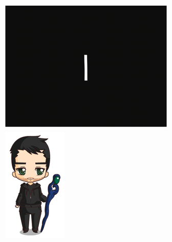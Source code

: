 ![Hello Friend](https://github.com/JohnFarrellDev/JohnFarrellDev/blob/master/hello_-hello-friend_broken.gif)


![John Chibi](https://github.com/JohnFarrellDev/JohnFarrellDev/blob/master/1599153332.png)  


<!--
**JohnFarrellDev/JohnFarrellDev** is a ✨ _special_ ✨ repository because its `README.md` (this file) appears on your GitHub profile.

Here are some ideas to get you started:

- 🔭 I’m currently working on ...
- 🌱 I’m currently learning ...
- 👯 I’m looking to collaborate on ...
- 🤔 I’m looking for help with ...
- 💬 Ask me about ...
- 📫 How to reach me: ...
- 😄 Pronouns: ...
- ⚡ Fun fact: ...
-->

